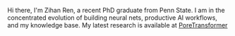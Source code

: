 Hi there, I'm Zihan Ren, a recent PhD graduate from Penn State. I am in the concentrated evolution of building neural nets, productive AI workflows, and my knowledge base. My latest research is available at [PoreTransformer](https://github.com/ZihanRen/poretransformer)
